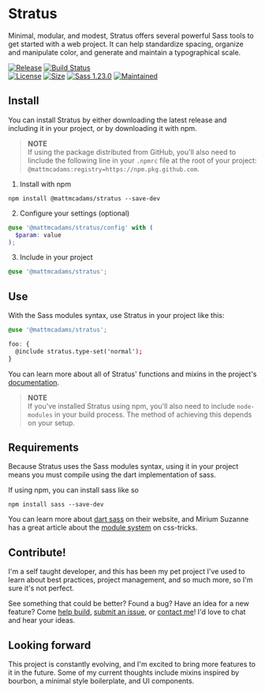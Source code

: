 # Stratus
Minimal, modular, and modest, Stratus offers several powerful Sass tools to get started with a web project. It can help standardize spacing, organize and manipulate color, and generate and maintain a typographical scale.

[![Release](https://img.shields.io/github/v/release/mattmcadams/stratus?include_prereleases)](https://github.com/MattMcAdams/stratus/releases) [![Build Status](https://travis-ci.org/MattMcAdams/stratus.svg?branch=master)](https://travis-ci.org/MattMcAdams/stratus)<br>
[![License](https://img.shields.io/github/license/mattmcadams/stratus)](https://github.com/MattMcAdams/stratus/blob/master/LICENSE)
[![Size](https://img.shields.io/github/languages/code-size/mattmcadams/stratus)](https://github.com/MattMcAdams/stratus/packages/61966)
[![Sass 1.23.0](https://img.shields.io/badge/dart--sass-%5E1.23.0-%23bf4080)](https://www.npmjs.com/package/sass)
[![Maintained](https://img.shields.io/maintenance/yes/2020)](https://github.com/MattMcAdams)

## Install
You can install Stratus by either downloading the latest release and including it in your project, or by downloading it with npm.

> **NOTE**<br>If using the package distributed from GitHub, you'll also need to linclude the following line in your `.npmrc` file at the root of your project: `@mattmcadams:registry=https://npm.pkg.github.com`.

1. Install with npm
```
npm install @mattmcadams/stratus --save-dev
```
2. Configure your settings (optional)
```scss
@use '@mattmcadams/stratus/config' with (
  $param: value
);
```
3. Include in your project
```scss
@use '@mattmcadams/stratus';
```

## Use
With the Sass modules syntax, use Stratus in your project like this:
```scss
@use '@mattmcadams/stratus';

foo: {
  @include stratus.type-set('normal');
}
```
You can learn more about all of Stratus' functions and mixins in the project's [documentation](https://mattmcadams.github.io/stratus/).

> **NOTE**<br>
> If you've installed Stratus using npm, you'll also need to include `node-modules` in your build process. The method of achieving this depends on your setup.

## Requirements
Because Stratus uses the Sass modules syntax, using it in your project means you must compile using the dart implementation of sass.

If using npm, you can install sass like so
```
npm install sass --save-dev
```
You can learn more about [dart sass](https://sass-lang.com/dart-sass) on their website, and Mirium Suzanne has a great article about the [module system](https://css-tricks.com/introducing-sass-modules/) on css-tricks.

## Contribute!
I'm a self taught developer, and this has been my pet project I've used to learn about best practices, project management, and so much more, so I'm sure it's not perfect.

See something that could be better? Found a bug? Have an idea for a new feature? Come [help build](https://github.com/MattMcAdams/stratus/wiki), [submit an issue](https://github.com/MattMcAdams/stratus/issues/new), or [contact me](https://github.com/MattMcAdams)! I'd love to chat and hear your ideas.

## Looking forward
This project is constantly evolving, and I'm excited to bring more features to it in the future. Some of my current thoughts include mixins inspired by bourbon, a minimal style boilerplate, and UI components.
